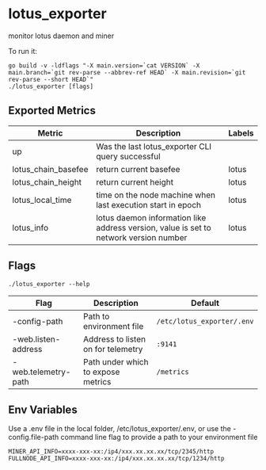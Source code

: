 # lotus_exporter
monitor lotus daemon and miner

To run it:

    go build -v -ldflags "-X main.version=`cat VERSION` -X main.branch=`git rev-parse --abbrev-ref HEAD` -X main.revision=`git rev-parse --short HEAD`"
    ./lotus_exporter [flags]

## Exported Metrics
| Metric                       | Description                                      | Labels  |
|------------------------------|--------------------------------------------------|---------|
| up                           | Was the last lotus_exporter CLI query successful |         |
| lotus_chain_basefee          | return current basefee                           | lotus   |
| lotus_chain_height           | return current height                            | lotus   |
| lotus_local_time             | time on the node machine when last execution start in epoch         | lotus   |
| lotus_info                   |  lotus daemon information like address version, value is set to network version number              | lotus   |

## Flags
    ./lotus_exporter --help

| Flag                | Description | Default |
|---------------------| ----------- | ------- |
| -config-path        | Path to environment file | `/etc/lotus_exporter/.env` |
| -web.listen-address | Address to listen on for telemetry | `:9141` |
| -web.telemetry-path | Path under which to expose metrics | `/metrics` |

## Env Variables

Use a .env file in the local folder, /etc/lotus_exporter/.env, or
use the -config.file-path command line flag to provide a path to your
environment file
```
MINER_API_INFO=xxxx-xxx-xx:/ip4/xxx.xx.xx.xx/tcp/2345/http
FULLNODE_API_INFO=xxxx-xxx-xx:/ip4/xxx.xx.xx.xx/tcp/1234/http
```